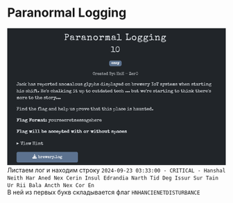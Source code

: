 # Paranormal Logging

![img.png](task%2Fimg.png)\
Листаем лог и находим строку 
`2024-09-23 03:33:00 - CRITICAL - Hanshal Neith Har Aned Nex Cerin Insul Edrandia Narth Tid Deg Issur Sur Tain Ur Rii Bala Ancth Nex Cor En`\
В ней из первых букв складывается флаг `HNHANCIENЕTDISTURBANCE`